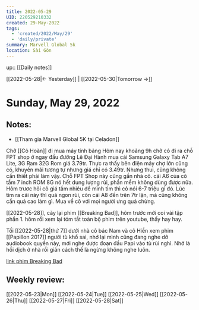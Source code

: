 ```yaml
---
title: 2022-05-29
UID: 220529210332
created: 29-May-2022
tags:
  - 'created/2022/May/29'
  - 'daily/private'
summary: Marvell Global 5k
location: Sài Gòn
---
```


up:: [[Daily notes]]

[[2022-05-28|<- Yesterday]] | [[2022-05-30|Tomorrow ->]]
# Sunday, May 29, 2022

## Notes:
- [[Tham gia Marvell Global 5K tại Celadon]]

Chở [[Cô Hoàn]] đi mua máy tính bảng
Hôm nay khoảng 9h chở cô đi ra chỗ FPT shop ở ngay đầu đường Lê Đại Hành mua cái Samsung Galaxy Tab A7 Lite, 3G Ram 32G Rom giá 3.79tr. Thực ra thấy bên điện máy chợ lớn cũng có, khuyến mãi tương tự nhưng giá chỉ có 3.49tr. Nhưng thui, cũng không cần thiết phải làm vậy. Chỗ FPT Shop này cũng gần nhà cô. cái A6 của cô tầm 7 inch ROM 8G nó hết dung lượng rùi, phần mềm không dùng được nữa. Hôm trươc hỏi cô giá tầm nhiêu để mình tìm thì cô nói 6-7 triệu gì đó. Lúc tìm ra cái này thì quá ngon rùi, còn cái A8 đến trên 7tr lận, mà cũng không cần quá cao làm gì. Mua về cô với mọi người ưng quá chừng.

[[2022-05-28]], cày lại phim [[Breaking Bad]], hôm trước mới coi vài tập phần 1. hôm rồi xem lại tóm tắt toàn bộ phim trên youtube, thấy hay hay.

Tối [[2022-05-28|thứ 7]] dưới nhà cô bác Nam và cô Hiền xem phim [[Papillon 2017]] người tù khổ sai, nhớ lại mình cũng đang nghe dở audiobook quyển này, mới nghe được đoạn đầu Papi vào tù rùi nghỉ. Nhớ là hồi dịch ở nhà rồi giãn cách thế là ngừng không nghe luôn.

[link phim Breaking Bad](https://phimbo.vip/xem-phim/bien-chat-phan-2-breaking-bad-season-2-18463597/tap-6-6161729718.html)

## Weekly review:
[[2022-05-23|Mon]]
[[2022-05-24|Tue]]
[[2022-05-25|Wed]]
[[2022-05-26|Thu]]
[[2022-05-27|Fri]]
[[2022-05-28|Sat]]
